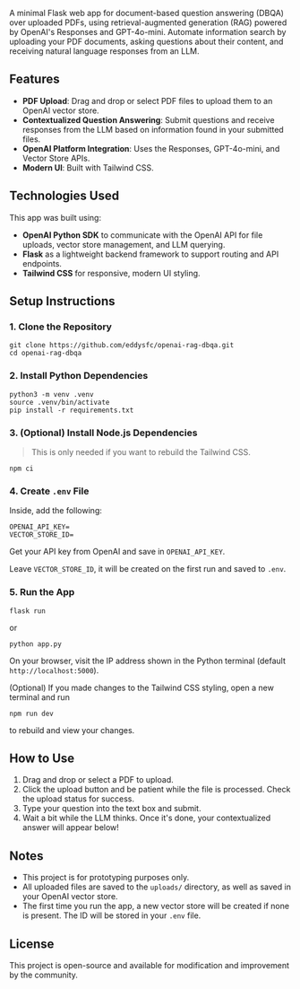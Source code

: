 A minimal Flask web app for document-based question answering (DBQA) over uploaded PDFs, using retrieval-augmented generation (RAG) powered by OpenAI's Responses and GPT-4o-mini. Automate information search by uploading your PDF documents, asking questions about their content, and receiving natural language responses from an LLM.

## Features
- **PDF Upload**: Drag and drop or select PDF files to upload them to an OpenAI vector store.
- **Contextualized Question Answering**: Submit questions and receive responses from the LLM based on information found in your submitted files.
- **OpenAI Platform Integration**: Uses the Responses, GPT-4o-mini, and Vector Store APIs.
- **Modern UI**: Built with Tailwind CSS.

## Technologies Used
This app was built using:
- **OpenAI Python SDK** to communicate with the OpenAI API for file uploads, vector store management, and LLM querying.
- **Flask** as a lightweight backend framework to support routing and API endpoints.
- **Tailwind CSS** for responsive, modern UI styling.

## Setup Instructions
### 1. Clone the Repository
```
git clone https://github.com/eddysfc/openai-rag-dbqa.git
cd openai-rag-dbqa
```

### 2. Install Python Dependencies
```
python3 -m venv .venv
source .venv/bin/activate
pip install -r requirements.txt
```

### 3. (Optional) Install Node.js Dependencies
>This is only needed if you want to rebuild the Tailwind CSS.
```
npm ci
```

### 4. Create `.env` File
Inside, add the following:
```
OPENAI_API_KEY=
VECTOR_STORE_ID=
```
Get your API key from OpenAI and save in `OPENAI_API_KEY`.

Leave `VECTOR_STORE_ID`, it will be created on the first run and saved to `.env`.

### 5. Run the App
```
flask run
```
or
```
python app.py
```
On your browser, visit the IP address shown in the Python terminal (default `http://localhost:5000`).

(Optional) If you made changes to the Tailwind CSS styling, open a new terminal and run
```
npm run dev
```
to rebuild and view your changes.

## How to Use
1. Drag and drop or select a PDF to upload.
2. Click the upload button and be patient while the file is processed. Check the upload status for success.
3. Type your question into the text box and submit.
4. Wait a bit while the LLM thinks. Once it's done, your contextualized answer will appear below!

## Notes
- This project is for prototyping purposes only.
- All uploaded files are saved to the `uploads/` directory, as well as saved in your OpenAI vector store.
- The first time you run the app, a new vector store will be created if none is present. The ID will be stored in your `.env` file.

## License
This project is open-source and available for modification and improvement by the community.